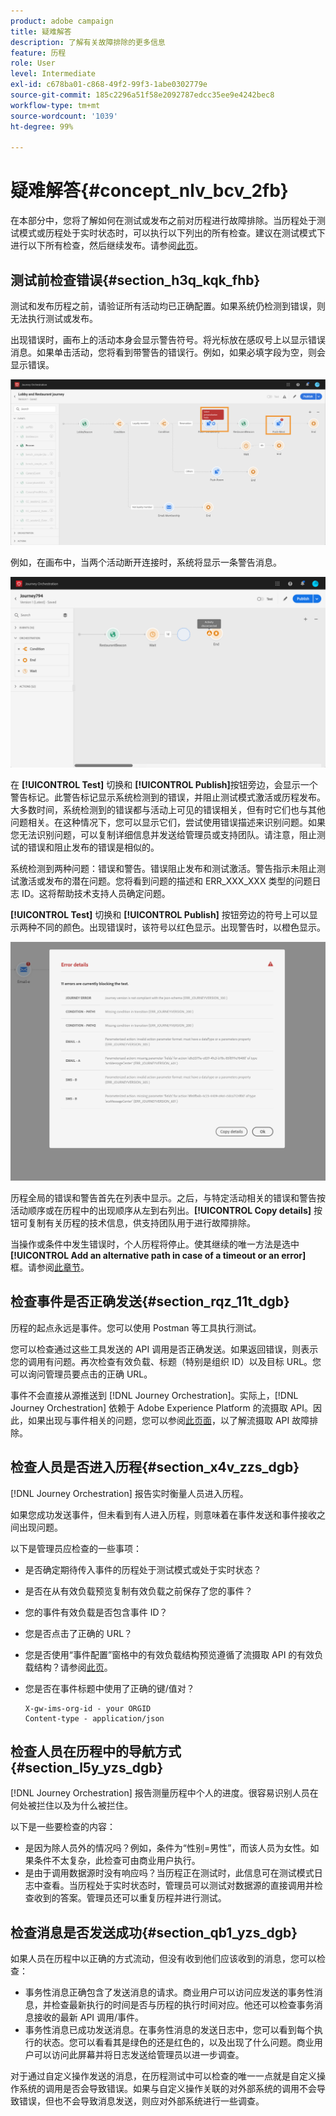 ```yaml
---
product: adobe campaign
title: 疑难解答
description: 了解有关故障排除的更多信息
feature: 历程
role: User
level: Intermediate
exl-id: c678ba01-c868-49f2-99f3-1abe0302779e
source-git-commit: 185c2296a51f58e2092787edcc35ee9e4242bec8
workflow-type: tm+mt
source-wordcount: '1039'
ht-degree: 99%

---
```


# 疑难解答{#concept_nlv_bcv_2fb}

在本部分中，您将了解如何在测试或发布之前对历程进行故障排除。当历程处于测试模式或历程处于实时状态时，可以执行以下列出的所有检查。建议在测试模式下进行以下所有检查，然后继续发布。请参阅[此页](../building-journeys/testing-the-journey.md)。

## 测试前检查错误{#section_h3q_kqk_fhb}

测试和发布历程之前，请验证所有活动均已正确配置。如果系统仍检测到错误，则无法执行测试或发布。

出现错误时，画布上的活动本身会显示警告符号。将光标放在感叹号上以显示错误消息。如果单击活动，您将看到带警告的错误行。例如，如果必填字段为空，则会显示错误。

![](../assets/journey63.png)

例如，在画布中，当两个活动断开连接时，系统将显示一条警告消息。

![](../assets/canvas-disconnected.png)

在 **[!UICONTROL Test]** 切换和 **[!UICONTROL Publish]**&#x200B;按钮旁边，会显示一个警告标记。此警告标记显示系统检测到的错误，并阻止测试模式激活或历程发布。大多数时间，系统检测到的错误都与活动上可见的错误相关，但有时它们也与其他问题相关。在这种情况下，您可以显示它们，尝试使用错误描述来识别问题。如果您无法识别问题，可以复制详细信息并发送给管理员或支持团队。请注意，阻止测试的错误和阻止发布的错误是相似的。

系统检测到两种问题：错误和警告。错误阻止发布和测试激活。警告指示未阻止测试激活或发布的潜在问题。您将看到问题的描述和 ERR_XXX_XXX 类型的问题日志 ID。这将帮助技术支持人员确定问题。

**[!UICONTROL Test]** 切换和 **[!UICONTROL Publish]** 按钮旁边的符号上可以显示两种不同的颜色。出现错误时，该符号以红色显示。出现警告时，以橙色显示。

![](../assets/journey75.png)

历程全局的错误和警告首先在列表中显示。之后，与特定活动相关的错误和警告按活动顺序或在历程中的出现顺序从左到右列出。**[!UICONTROL Copy details]** 按钮可复制有关历程的技术信息，供支持团队用于进行故障排除。

当操作或条件中发生错误时，个人历程将停止。使其继续的唯一方法是选中 **[!UICONTROL Add an alternative path in case of a timeout or an error]** 框。请参阅[此章节](../building-journeys/using-the-journey-designer.md#paths)。

## 检查事件是否正确发送{#section_rqz_11t_dgb}

历程的起点永远是事件。您可以使用 Postman 等工具执行测试。

您可以检查通过这些工具发送的 API 调用是否正确发送。如果返回错误，则表示您的调用有问题。再次检查有效负载、标题（特别是组织 ID）以及目标 URL。您可以询问管理员要点击的正确 URL。

事件不会直接从源推送到 [!DNL Journey Orchestration]。实际上，[!DNL Journey Orchestration] 依赖于 Adobe Experience Platform 的流摄取 API。因此，如果出现与事件相关的问题，您可以参阅[此页面](https://experienceleague.adobe.com/docs/experience-platform/ingestion/streaming/troubleshooting.html)，以了解流摄取 API 故障排除。

## 检查人员是否进入历程{#section_x4v_zzs_dgb}

[!DNL Journey Orchestration] 报告实时衡量人员进入历程。

如果您成功发送事件，但未看到有人进入历程，则意味着在事件发送和事件接收之间出现问题。

以下是管理员应检查的一些事项：

* 是否确定期待传入事件的历程处于测试模式或处于实时状态？
* 是否在从有效负载预览复制有效负载之前保存了您的事件？
* 您的事件有效负载是否包含事件 ID？
* 您是否点击了正确的 URL？
* 您是否使用“事件配置”窗格中的有效负载结构预览遵循了流摄取 API 的有效负载结构？请参阅[此页](../event/previewing-the-payload.md)。
* 您是否在事件标题中使用了正确的键/值对？

   ```
   X-gw-ims-org-id - your ORGID
   Content-type - application/json
   ```

## 检查人员在历程中的导航方式{#section_l5y_yzs_dgb}

[!DNL Journey Orchestration] 报告测量历程中个人的进度。很容易识别人员在何处被拦住以及为什么被拦住。

以下是一些要检查的内容：

* 是因为除人员外的情况吗？例如，条件为“性别=男性”，而该人员为女性。如果条件不太复杂，此检查可由商业用户执行。
* 是由于调用数据源时没有响应吗？当历程正在测试时，此信息可在测试模式日志中查看。当历程处于实时状态时，管理员可以测试对数据源的直接调用并检查收到的答案。管理员还可以重复历程并进行测试。

## 检查消息是否发送成功{#section_qb1_yzs_dgb}

如果人员在历程中以正确的方式流动，但没有收到他们应该收到的消息，您可以检查：

* 事务性消息正确包含了发送消息的请求。商业用户可以访问应发送的事务性消息，并检查最新执行的时间是否与历程的执行时间对应。他还可以检查事务消息接收的最新 API 调用/事件。
* 事务性消息已成功发送消息。在事务性消息的发送日志中，您可以看到每个执行的状态。您可以看看其是绿色的还是红色的，以及出现了什么问题。商业用户可以访问此屏幕并将日志发送给管理员以进一步调查。

对于通过自定义操作发送的消息，在历程测试中可以检查的唯一一点就是自定义操作系统的调用是否会导致错误。如果与自定义操作关联的对外部系统的调用不会导致错误，但也不会导致消息发送，则应对外部系统进行一些调查。
